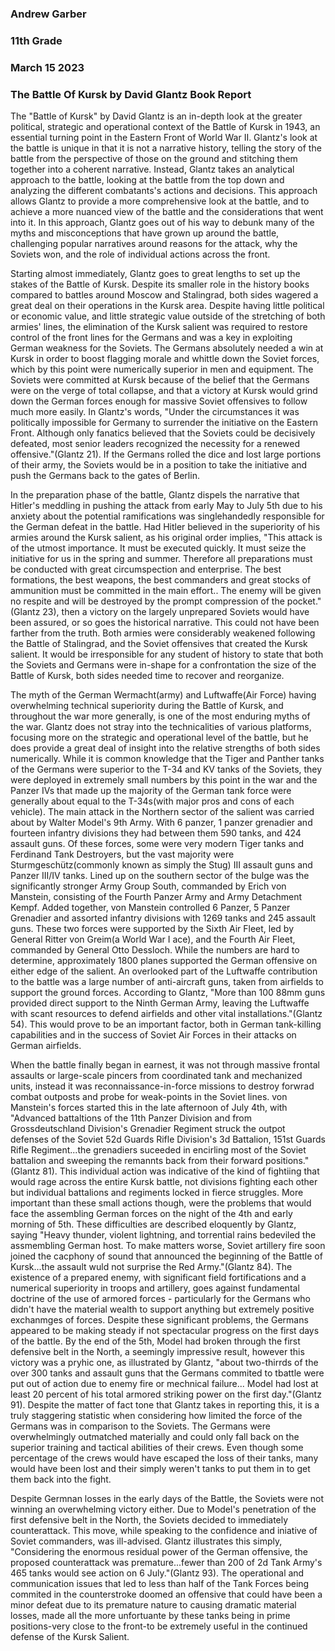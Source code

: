 ### Andrew Garber
### 11th Grade
### March 15 2023
### The Battle Of Kursk by David Glantz Book Report

The "Battle of Kursk" by David Glantz is an in-depth look at the greater political, strategic and operational context of the Battle of Kursk in 1943, an essential turning point in the Eastern Front of World War II. Glantz's look at the battle is unique in that it is not a narrative history, telling the story of the battle from the perspective of those on the ground and stitching them together into a coherent narrative. Instead, Glantz takes an analytical approach to the battle, looking at the battle from the top down and analyzing the different combatants's actions and decisions. This approach allows Glantz to provide a more comprehensive look at the battle, and to achieve a more nuanced view of the battle and the considerations that went into it. In this approach, Glantz goes out of his way to debunk many of the myths and misconceptions that have grown up around the battle, challenging popular narratives around reasons for the attack, why the Soviets won, and the role of individual actions across the front.  

Starting almost immediately, Glantz goes to great lengths to set up the stakes of the Battle of Kursk. Despite its smaller role in the history books compared to battles around Moscow and Stalingrad, both sides wagered a great deal on their operations in the Kursk area. Despite having little political or economic value, and little strategic value outside of the stretching of both armies' lines, the elimination of the Kursk salient was required to restore control of the front lines for the Germans and was a key in exploiting German weakness for the Soviets. The Germans absolutely needed a win at Kursk in order to boost flagging morale and whittle down the Soviet forces, which by this point were numerically superior in men and equipment. The Soviets were committed at Kursk because of the belief that the Germans were on the verge of total collapse, and that a victory at Kursk would grind down the German forces enough for massive Soviet offensives to follow much more easily. In Glantz's words, "Under the circumstances it was politically impossible for Germany to surrender the initiative on the Eastern Front. Although only fanatics believed that the Soviets could be decisively defeated, most senior leaders recognized the necessity for a renewed offensive."(Glantz 21). If the Germans rolled the dice and lost large portions of their army, the Soviets would be in a position to take the initiative and push the Germans back to the gates of Berlin.  

In the preparation phase of the battle, Glantz dispels the narrative that Hitler's meddling in pushing the attack from early May to July 5th due to his anxiety about the potential ramifications was singlehandedly responsible for the German defeat in the battle. Had Hitler believed in the superiority of his armies around the Kursk salient, as his original order implies, "This attack is of the utmost importance. It must be executed quickly. It must seize the initiative for us in the spring and summer. Therefore all preparations must be conducted with great circumspection and enterprise. The best formations, the best weapons, the best commanders and great stocks of ammunition must be committed in the main effort.. The enemy will be given no respite and will be destroyed by the prompt compression of the pocket."(Glantz 23), then a victory on the largely unprepared Soviets would have been assured, or so goes the historical narrative. This could not have been farther from the truth. Both armies were considerably weakened following the Battle of Stalingrad, and the Soviet offensives that created the Kursk salient. It would be irresponsible for any student of history to state that both the Soviets and Germans were in-shape for a confrontation the size of the Battle of Kursk, both sides needed time to recover and reorganize.

The myth of the German Wermacht(army) and Luftwaffe(Air Force) having overwhelming technical superiority during the Battle of Kursk, and throughout the war more generally, is one of the most enduring myths of the war. Glantz does not stray into the technicalities of various platforms, focusing more on the strategic and operational level of the battle, but he does provide a great deal of insight into the relative strengths of both sides numerically. While it is common knowledge that the Tiger and Panther tanks of the Germans were superior to the T-34 and KV tanks of the Soviets, they were deployed in extremely small numbers by this point in the war and the Panzer IVs that made up the majority of the German tank force were generally about equal to the T-34s(with major pros and cons of each vehicle). The main attack in the Northern sector of the salient was carried about by Walter Model's 9th Army. With 6 panzer, 1 panzer grenadier and fourteen infantry divisions they had between them 590 tanks, and 424 assault guns. Of these forces, some were very modern Tiger tanks and Ferdinand Tank Destroyers, but the vast majority were Sturmgeschütz(commonly known as simply the Stug) III assault guns and Panzer III/IV tanks. Lined up on the southern sector of the bulge was the significantly stronger Army Group South, commanded by Erich von Manstein, consisting of the Fourth Panzer Army and Army Detachment Kempf. Added together, von Manstein controlled 6 Panzer, 5 Panzer Grenadier and assorted infantry divisions with 1269 tanks and 245 assault guns. These two forces were supported by the Sixth Air Fleet, led by General Ritter von Greim(a World War I ace), and the Fourth Air Fleet, commanded by General Otto Dessloch. While the numbers are hard to determine, approximately 1800 planes supported the German offensive on either edge of the salient. An overlooked part of the Luftwaffe contribution to the battle was a large number of anti-aircraft guns, taken from airfields to support the ground forces. According to Glantz, "More than 100 88mm guns provided direct support to the Ninth German Army, leaving the Luftwaffe with scant resources to defend airfields and other vital installations."(Glantz 54). This would prove to be an important factor, both in German tank-killing capabilities and in the success of Soviet Air Forces in their attacks on German airfields.

When the battle finally began in earnest, it was not through massive frontal assaults or large-scale pincers from coordinated tank and mechanized units, instead it was reconnaissance-in-force missions to destroy forwrad combat outposts and probe for weak-points in the Soviet lines. von Manstein's forces started this in the late afternoon of July 4th, with "Advanced battaltions of the 11th Panzer Division and from Grossdeutschland Division's Grenadier Regiment struck the outpot defenses of the Soviet 52d Guards Rifle Division's 3d Battalion, 151st Guards Rifle Regiment...the grenadiers suceeded in encirling most of the Soviet battalion and sweeping the remannts back from their forward positions."(Glantz 81). This individual action was indicative of the kind of fightiing that would rage across the entire Kursk battle, not divisions fighting each other but individual battalions and regiments locked in fierce struggles. More important than these small actions though, were the problems that would face the assembling German forces on the night of the 4th and early morning of 5th. These difficulties are described eloquently by Glantz, saying "Heavy thunder, violent lightning, and torrential rains bedeviled the assmembling German host. To make matters worse, Soviet artillery fire soon joined the cacphony of sound that announced the beginning of the Battle of Kursk...the assault wuld not surprise the Red Army."(Glantz 84). The existence of a prepared enemy, with significant field fortifications and a numerical superiority in troops and artillery, goes against fundamental doctrine of the use of armored forces - particularly for the Germans who didn't have the material wealth to support anything but extremely positive exchanmges of forces. Despite these significant problems, the Germans appeared to be making steady if not spectacular progress on the first days of the battle. By the end of the 5th, Model had broken through the first defensive belt in the North, a seemingly impressive result, however this victory was a pryhic one, as illustrated by Glantz, "about two-thirrds of the over 300 tanks and assault guns that the Germans commited to tbattle were put out of action due to enemy fire or mechnical failure... Model had lost at least 20 percent of his total armored striking power on the first day."(Glantz 91). Despite the matter of fact tone that Glantz takes in reporting this, it is a truly staggering statistic when considering how limited the force of the Germans was in comparison to the Soviets. The Germans were overwhelmingly outmatched materially and could only fall back on the superior training and tactical abilities of their crews. Even though some percentage of the crews would have escaped the loss of their tanks, many would have been lost and their simply weren't tanks to put them in to get them back into the fight. 

Despite Germnan losses in the early days of the Battle, the Soviets were not winning an overwhelming victory either. Due to Model's penetration of the first defensive belt in the North, the Soviets decided to immediately counterattack. This move, while speaking to the confidence and iniative of Soviet commanders, was ill-advised. Glantz illustrates this simply, "Considering the enormous residual power of the German offensive, the proposed counterattack was premature...fewer than 200 of 2d Tank Army's 465 tanks would see action on 6 July."(Glantz 93). The operational and communication issues that led to less than half of the Tank Forces being commited in the counterstroke doomed an offensive that could have been a minor defeat due to its premature nature to causing dramatic material losses, made all the more unfortuante by these tanks being in prime positions-very close to the front-to be extremely useful in the continued defense of the Kursk Salient. 
